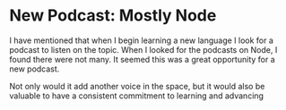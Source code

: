 # New Podcast: Mostly Node

I have mentioned that when I begin learning a new language I look for a podcast to listen on the topic. When I looked for the podcasts on Node, I found there were not many. It seemed this was a great opportunity for a new podcast. 

Not only would it add another voice in the space, but it would also be valuable to have a consistent commitment to learning and advancing 